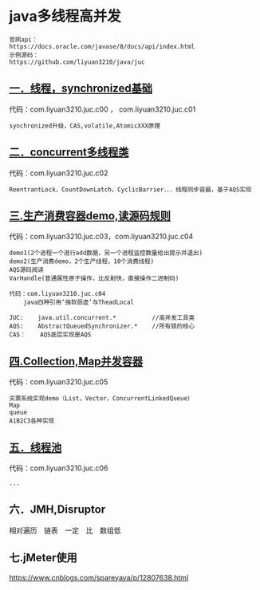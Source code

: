 # java多线程高并发

```
官网api：
https://docs.oracle.com/javase/8/docs/api/index.html
示例源码：
https://github.com/liyuan3210/java/juc
```

## [一．线程，synchronized基础](1-thread-sync.md)

代码：com.liyuan3210.juc.c00	，	com.liyuan3210.juc.c01

```
synchronized升级，CAS,volatile,AtomicXXX原理
```

## [二．concurrent多线程类](2-concurrent.md)

代码：com.liyuan3210.juc.c02

```
ReentrantLock，CountDownLatch，CyclicBarrier．．．线程同步容器，基于AQS实现
```

## [三.生产消费容器demo,读源码规则](3-concurrent.md)

代码：com.liyuan3210.juc.c03，com.liyuan3210.juc.c04

```
demo1(2个进程一个进行add数据，另一个进程监控数量给出提示并退出)
demo2(生产消费demo，2个生产线程，10个消费线程)
AQS源码阅读
VarHandle(普通属性原子操作，比反射快，直接操作二进制码)

代码：com.liyuan3210.juc.c04
	java四种引用‘强软弱虚’与TheadLocal
	
JUC:	java.util.concurrent.*			//高并发工具类
AQS:	AbstractQueuedSynchronizer.*	//所有锁的核心
CAS：	AQS底层实现是AQS
```

## [四.Collection,Map并发容器](4-collection-map.md)

代码：com.liyuan3210.juc.c05

```
买票系统实现demo（List，Vector，ConcurrentLinkedQueue）
Map
queue
A1B2C3各种实现
```

## [五．线程池](5-thread-pool.md)

代码：com.liyuan3210.juc.c06

```
...
```

## 六．JMH,Disruptor

相对遍历　链表　一定　比　数组低

## 七.jMeter使用

https://www.cnblogs.com/spareyaya/p/12807638.html